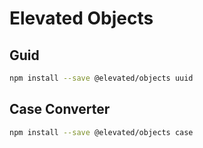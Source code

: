 # Elevated Objects

## Guid
```bash
npm install --save @elevated/objects uuid
```

## Case Converter
```bash
npm install --save @elevated/objects case
```
